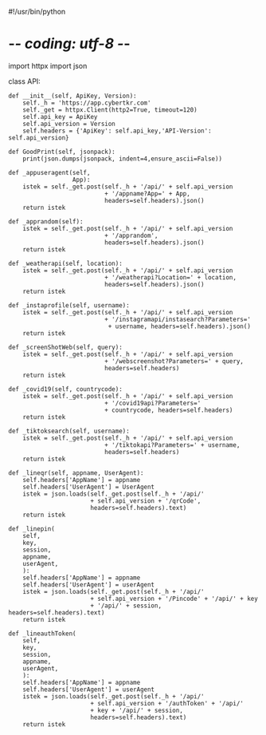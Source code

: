 #!/usr/bin/python
# -*- coding: utf-8 -*-
import httpx
import json


class API:

    def __init__(self, ApiKey, Version):
        self._h = 'https://app.cybertkr.com'
        self._get = httpx.Client(http2=True, timeout=120)
        self.api_key = ApiKey
        self.api_version = Version
        self.headers = {'ApiKey': self.api_key,'API-Version': self.api_version}

    def GoodPrint(self, jsonpack):
        print(json.dumps(jsonpack, indent=4,ensure_ascii=False))

    def _appuseragent(self, 
                      App):
        istek = self._get.post(self._h + '/api/' + self.api_version
                               + '/appname?App=' + App,
                               headers=self.headers).json()
        return istek

    def _apprandom(self):
        istek = self._get.post(self._h + '/api/' + self.api_version
                               + '/apprandom',
                               headers=self.headers).json()
        return istek

    def _weatherapi(self, location):
        istek = self._get.post(self._h + '/api/' + self.api_version
                               + '/weatherapi?Location=' + location,
                               headers=self.headers).json()
        return istek

    def _instaprofile(self, username):
        istek = self._get.post(self._h + '/api/' + self.api_version
                               + '/instagramapi/instasearch?Parameters='
                                + username, headers=self.headers).json()
        return istek

    def _screenShotWeb(self, query):
        istek = self._get.post(self._h + '/api/' + self.api_version
                               + '/webscreenshot?Parameters=' + query,
                               headers=self.headers)
        return istek

    def _covid19(self, countrycode):
        istek = self._get.post(self._h + '/api/' + self.api_version
                               + '/covid19api?Parameters='
                               + countrycode, headers=self.headers)
        return istek

    def _tiktoksearch(self, username):
        istek = self._get.post(self._h + '/api/' + self.api_version
                               + '/tiktokapi?Parameters=' + username,
                               headers=self.headers)
        return istek

    def _lineqr(self, appname, UserAgent):
        self.headers['AppName'] = appname
        self.headers['UserAgent'] = UserAgent
        istek = json.loads(self._get.post(self._h + '/api/'
                           + self.api_version + '/qrCode',
                           headers=self.headers).text)
        return istek

    def _linepin(
        self,
        key,
        session,
        appname,
        userAgent,
        ):
        self.headers['AppName'] = appname
        self.headers['UserAgent'] = userAgent
        istek = json.loads(self._get.post(self._h + '/api/'
                           + self.api_version + '/Pincode' + '/api/' + key
                           + '/api/' + session, headers=self.headers).text)
        return istek

    def _lineauthToken(
        self,
        key,
        session,
        appname,
        userAgent,
        ):
        self.headers['AppName'] = appname
        self.headers['UserAgent'] = userAgent
        istek = json.loads(self._get.post(self._h + '/api/'
                           + self.api_version + '/authToken' + '/api/'
                           + key + '/api/' + session,
                           headers=self.headers).text)
        return istek
